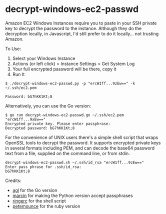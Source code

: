 decrypt-windows-ec2-passwd
==========================

Amazon EC2 Windows Instances require you to paste in your SSH private key to decrypt the password to the instance. Although they do the decryption locally, in Javascript, I'd still prefer to do it locally... not trusting Amazon.

To Use:

 1. Select your Windows Instance
 2. Actions (or left click) > Instance Settings >  Get System Log
 3. Your full encrypted password will be there, copy it
 4. Run It

```
$ ./decrypt-windows-ec2-passwd.py -p "ercW1ff...9zEw==" -k ~/.ssh/ec2.pem

Password: bG7hKK1Kt;8
```

Alternatively, you can use the Go version:

```
$ go run decrypt-windows-ec2-passwd.go ~/.ssh/ec2.pem "ercW1ff...9xEw=="
Encrypted private key. Please enter passphrase:
Decrypted password: bG7hKK1Kt;8
```

For the convenience of UNIX users there's a simple shell script that wraps
OpenSSL tools to decrypt the password. It supports encrypted private keys in
several formats including PEM, and can decode the base64 password text from a
file, supplied on the command line, or from stdin.

```
decrypt-windows-ec2-passwd.sh ~/.ssh/id_rsa "ercW1ff...9zEw=="
Enter pass phrase for .ssh/id_rsa:
bG7hKK1Kt;8
```

Credits:

* [agl](https://github.com/tomrittervg/decrypt-windows-ec2-passwd/pull/2) for the Go version
* [marcin](https://github.com/tomrittervg/decrypt-windows-ec2-passwd/pull/3) for making the Python version accept passphrases
* [ringerc](https://github.com/ringerc) for the shell script
* [petemounce](https://github.com/petemounce) for the ruby version
